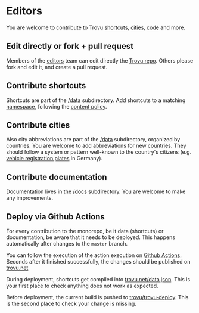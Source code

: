 # Editors

You are welcome to contribute to Trovu [shortcuts](../shortcuts/namespaces.md), [cities](../shortcuts/urls.md#city), [code](https://github.com/trovu/trovu) and more.

## Edit directly or fork + pull request

Members of the [editors](https://github.com/orgs/trovu/teams/editors) team can edit directly the [Trovu repo](https://github.com/trovu/trovu). Others please fork and edit it, and create a pull request.

## Contribute shortcuts

Shortcuts are part of the [/data](https://github.com/trovu/trovu/tree/master/data) subdirectory. Add shortcuts to a matching [namespace](../shortcuts/namespaces.md), following the [content policy](policy.md).

## Contribute cities

Also city abbreviations are part of the [/data](https://github.com/trovu/trovu/tree/master/data) subdirectory, organized by countries. You are welcome to add abbreviations for new countries. They should follow a system or pattern well-known to the country's citizens (e.g. [vehicle registration plates](https://en.wikipedia.org/wiki/Vehicle_registration_plate) in Germany).

## Contribute documentation

Documentation lives in the [/docs](https://github.com/trovu/trovu/tree/master/docs) subdirectory. You are welcome to make any improvements.

## Deploy via Github Actions

For every contribution to the monorepo, be it data (shortcuts) or documentation, be aware that it needs to be deployed. This happens automatically after changes to the `master` branch.

You can follow the execution of the action execution on [Github Actions](https://github.com/trovu/trovu/actions). Seconds after it finished successfully, the changes should be published on [trovu.net](https://trovu.net/)

During deployment, shortcuts get compiled into [trovu.net/data.json](https://trovu.net/data.json). This is your first place to check anything does not work as expected.

Before deployment, the current build is pushed to [trovu/trovu-deploy](https://github.com/trovu/trovu-deploy). This is the second place to check your change is missing.
